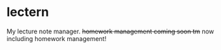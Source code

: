 # lectern

My lecture note manager. ~~homework management coming soon tm~~ now including homework management!
